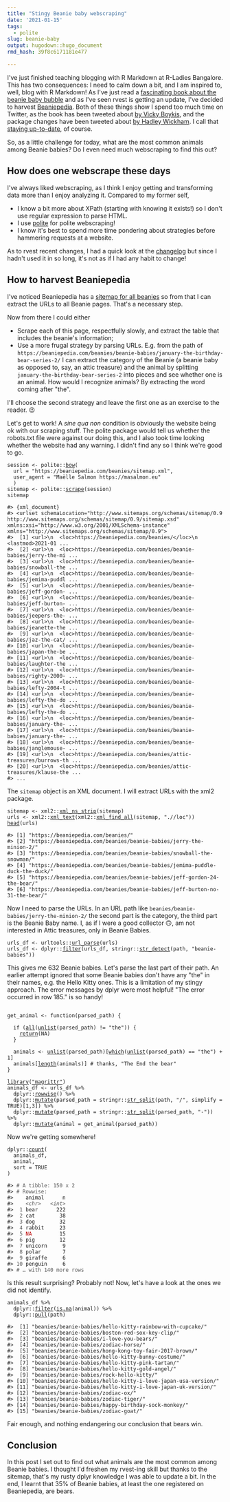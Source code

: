 ```yaml
---
title: "Stingy Beanie baby webscraping"
date: '2021-01-15'
tags:
  - polite
slug: beanie-baby
output: hugodown::hugo_document
rmd_hash: 39f8c6171181e477

---
```


I've just finished teaching blogging with R Markdown at R-Ladies Bangalore. This has two consequences: I need to calm down a bit, and I am inspired to, well, blog with R Markdown! As I've just read a [fascinating book about the beanie baby bubble](https://www.goodreads.com/book/show/20821185-the-great-beanie-baby-bubble) and as I've seen rvest is getting an update, I've decided to harvest [Beaniepedia](https://beaniepedia.com). Both of these things show I spend too much time on Twitter, as the book has been tweeted about [by Vicky Boykis](https://twitter.com/vboykis/status/1347575684802240512), and the package changes have been tweeted about [by Hadley Wickham](https://twitter.com/hadleywickham/status/1347260116932976643). I call that [staying up-to-date](/2019/01/25/uptodate/), of course.

So, as a little challenge for today, what are the most common animals among Beanie babies? Do I even need much webscraping to find this out?

How does one webscrape these days
---------------------------------

I've always liked webscraping, as I think I enjoy getting and transforming data more than I enjoy analyzing it. Compared to my former self,

-   I know a bit more about XPath (starting with knowing it exists!) so I don't use regular expression to parse HTML.
-   I use [polite](https://dmi3kno.github.io/polite/) for polite webscraping!
-   I know it's best to spend more time pondering about strategies before hammering requests at a website.

As to rvest recent changes, I had a quick look at the [changelog](https://rvest.tidyverse.org/news/index.html) but since I hadn't used it in so long, it's not as if I had any habit to change!

How to harvest Beaniepedia
--------------------------

I've noticed Beaniepedia has a [sitemap for all beanies](view-source:https://beaniepedia.com/beanies/sitemap.xml) so from that I can extract the URLs to all Beanie pages. That's a necessary step.

Now from there I could either

-   Scrape each of this page, respectfully slowly, and extract the table that includes the beanie's information;
-   Use a more frugal strategy by parsing URLs. E.g. from the path of `https://beaniepedia.com/beanies/beanie-babies/january-the-birthday-bear-series-2/` I can extract the category of the Beanie (a beanie baby as opposed to, say, an attic treasure) and the animal by splitting `january-the-birthday-bear-series-2` into pieces and see whether one is an animal. How would I recognize animals? By extracting the word coming after "the".

I'll choose the second strategy and leave the first one as an exercise to the reader. :wink:

Let's get to work! A *sine qua non* condition is obviously the website being ok with our scraping stuff. The polite package would tell us whether the robots.txt file were against our doing this, and I also took time looking whether the website had any warning. I didn't find any so I think we're good to go.

<div class="highlight">

<pre class='chroma'><code class='language-r' data-lang='r'><span class='nv'>session</span> <span class='o'>&lt;-</span> <span class='nf'>polite</span><span class='nf'>::</span><span class='nf'><a href='https://rdrr.io/pkg/polite/man/bow.html'>bow</a></span><span class='o'>(</span>
  url <span class='o'>=</span> <span class='s'>"https://beaniepedia.com/beanies/sitemap.xml"</span>,
  user_agent <span class='o'>=</span> <span class='s'>"Maëlle Salmon https://masalmon.eu"</span>
  <span class='o'>)</span>
<span class='nv'>sitemap</span> <span class='o'>&lt;-</span> <span class='nf'>polite</span><span class='nf'>::</span><span class='nf'><a href='https://rdrr.io/pkg/polite/man/scrape.html'>scrape</a></span><span class='o'>(</span><span class='nv'>session</span><span class='o'>)</span>
<span class='nv'>sitemap</span>

<span class='c'>#&gt; &#123;xml_document&#125;</span>
<span class='c'>#&gt; &lt;urlset schemaLocation="http://www.sitemaps.org/schemas/sitemap/0.9 http://www.sitemaps.org/schemas/sitemap/0.9/sitemap.xsd" xmlns:xsi="http://www.w3.org/2001/XMLSchema-instance" xmlns="http://www.sitemaps.org/schemas/sitemap/0.9"&gt;</span>
<span class='c'>#&gt;  [1] &lt;url&gt;\n  &lt;loc&gt;https://beaniepedia.com/beanies/&lt;/loc&gt;\n  &lt;lastmod&gt;2021-01 ...</span>
<span class='c'>#&gt;  [2] &lt;url&gt;\n  &lt;loc&gt;https://beaniepedia.com/beanies/beanie-babies/jerry-the-mi ...</span>
<span class='c'>#&gt;  [3] &lt;url&gt;\n  &lt;loc&gt;https://beaniepedia.com/beanies/beanie-babies/snowball-the ...</span>
<span class='c'>#&gt;  [4] &lt;url&gt;\n  &lt;loc&gt;https://beaniepedia.com/beanies/beanie-babies/jemima-puddl ...</span>
<span class='c'>#&gt;  [5] &lt;url&gt;\n  &lt;loc&gt;https://beaniepedia.com/beanies/beanie-babies/jeff-gordon- ...</span>
<span class='c'>#&gt;  [6] &lt;url&gt;\n  &lt;loc&gt;https://beaniepedia.com/beanies/beanie-babies/jeff-burton- ...</span>
<span class='c'>#&gt;  [7] &lt;url&gt;\n  &lt;loc&gt;https://beaniepedia.com/beanies/beanie-babies/jeepers-the- ...</span>
<span class='c'>#&gt;  [8] &lt;url&gt;\n  &lt;loc&gt;https://beaniepedia.com/beanies/beanie-babies/jeanette-the ...</span>
<span class='c'>#&gt;  [9] &lt;url&gt;\n  &lt;loc&gt;https://beaniepedia.com/beanies/beanie-babies/jaz-the-cat/ ...</span>
<span class='c'>#&gt; [10] &lt;url&gt;\n  &lt;loc&gt;https://beaniepedia.com/beanies/beanie-babies/japan-the-be ...</span>
<span class='c'>#&gt; [11] &lt;url&gt;\n  &lt;loc&gt;https://beaniepedia.com/beanies/beanie-babies/laughter-the ...</span>
<span class='c'>#&gt; [12] &lt;url&gt;\n  &lt;loc&gt;https://beaniepedia.com/beanies/beanie-babies/righty-2000- ...</span>
<span class='c'>#&gt; [13] &lt;url&gt;\n  &lt;loc&gt;https://beaniepedia.com/beanies/beanie-babies/lefty-2004-t ...</span>
<span class='c'>#&gt; [14] &lt;url&gt;\n  &lt;loc&gt;https://beaniepedia.com/beanies/beanie-babies/lefty-the-do ...</span>
<span class='c'>#&gt; [15] &lt;url&gt;\n  &lt;loc&gt;https://beaniepedia.com/beanies/beanie-babies/lefty-the-do ...</span>
<span class='c'>#&gt; [16] &lt;url&gt;\n  &lt;loc&gt;https://beaniepedia.com/beanies/beanie-babies/january-the- ...</span>
<span class='c'>#&gt; [17] &lt;url&gt;\n  &lt;loc&gt;https://beaniepedia.com/beanies/beanie-babies/january-the- ...</span>
<span class='c'>#&gt; [18] &lt;url&gt;\n  &lt;loc&gt;https://beaniepedia.com/beanies/beanie-babies/janglemouse- ...</span>
<span class='c'>#&gt; [19] &lt;url&gt;\n  &lt;loc&gt;https://beaniepedia.com/beanies/attic-treasures/burrows-th ...</span>
<span class='c'>#&gt; [20] &lt;url&gt;\n  &lt;loc&gt;https://beaniepedia.com/beanies/attic-treasures/klause-the ...</span>
<span class='c'>#&gt; ...</span>
</code></pre>

</div>

The `sitemap` object is an XML document. I will extract URLs with the xml2 package.

<div class="highlight">

<pre class='chroma'><code class='language-r' data-lang='r'><span class='nv'>sitemap</span> <span class='o'>&lt;-</span> <span class='nf'>xml2</span><span class='nf'>::</span><span class='nf'><a href='http://xml2.r-lib.org/reference/xml_ns_strip.html'>xml_ns_strip</a></span><span class='o'>(</span><span class='nv'>sitemap</span><span class='o'>)</span>
<span class='nv'>urls</span> <span class='o'>&lt;-</span> <span class='nf'>xml2</span><span class='nf'>::</span><span class='nf'><a href='http://xml2.r-lib.org/reference/xml_text.html'>xml_text</a></span><span class='o'>(</span><span class='nf'>xml2</span><span class='nf'>::</span><span class='nf'><a href='http://xml2.r-lib.org/reference/xml_find_all.html'>xml_find_all</a></span><span class='o'>(</span><span class='nv'>sitemap</span>, <span class='s'>".//loc"</span><span class='o'>)</span><span class='o'>)</span>
<span class='nf'><a href='https://rdrr.io/r/utils/head.html'>head</a></span><span class='o'>(</span><span class='nv'>urls</span><span class='o'>)</span>

<span class='c'>#&gt; [1] "https://beaniepedia.com/beanies/"                                          </span>
<span class='c'>#&gt; [2] "https://beaniepedia.com/beanies/beanie-babies/jerry-the-minion-2/"         </span>
<span class='c'>#&gt; [3] "https://beaniepedia.com/beanies/beanie-babies/snowball-the-snowman/"       </span>
<span class='c'>#&gt; [4] "https://beaniepedia.com/beanies/beanie-babies/jemima-puddle-duck-the-duck/"</span>
<span class='c'>#&gt; [5] "https://beaniepedia.com/beanies/beanie-babies/jeff-gordon-24-the-bear/"    </span>
<span class='c'>#&gt; [6] "https://beaniepedia.com/beanies/beanie-babies/jeff-burton-no-31-the-bear/"</span>
</code></pre>

</div>

Now I need to parse the URLs. In an URL path like `beanies/beanie-babies/jerry-the-minion-2/` the second part is the category, the third part is the Beanie Baby name. I, as if I were a good collector :upside_down_face:, am not interested in Attic treasures, only in Beanie Babies.

<div class="highlight">

<pre class='chroma'><code class='language-r' data-lang='r'><span class='nv'>urls_df</span> <span class='o'>&lt;-</span> <span class='nf'>urltools</span><span class='nf'>::</span><span class='nf'><a href='https://rdrr.io/pkg/urltools/man/url_parse.html'>url_parse</a></span><span class='o'>(</span><span class='nv'>urls</span><span class='o'>)</span>
<span class='nv'>urls_df</span> <span class='o'>&lt;-</span> <span class='nf'>dplyr</span><span class='nf'>::</span><span class='nf'><a href='https://dplyr.tidyverse.org/reference/filter.html'>filter</a></span><span class='o'>(</span><span class='nv'>urls_df</span>, <span class='nf'>stringr</span><span class='nf'>::</span><span class='nf'><a href='https://stringr.tidyverse.org/reference/str_detect.html'>str_detect</a></span><span class='o'>(</span><span class='nv'>path</span>, <span class='s'>"beanie-babies"</span><span class='o'>)</span><span class='o'>)</span>
</code></pre>

</div>

This gives me 632 Beanie babies. Let's parse the last part of their path. An earlier attempt ignored that some Beanie babies don't have any "the" in their names, e.g. the Hello Kitty ones. This is a limitation of my stingy approach. The error messages by dplyr were most helpful! "The error occurred in row 185." is so handy!

<div class="highlight">

<pre class='chroma'><code class='language-r' data-lang='r'>
<span class='nv'>get_animal</span> <span class='o'>&lt;-</span> <span class='kr'>function</span><span class='o'>(</span><span class='nv'>parsed_path</span><span class='o'>)</span> <span class='o'>&#123;</span>
  
  <span class='kr'>if</span> <span class='o'>(</span><span class='nf'><a href='https://rdrr.io/r/base/all.html'>all</a></span><span class='o'>(</span><span class='nf'><a href='https://rdrr.io/r/base/unlist.html'>unlist</a></span><span class='o'>(</span><span class='nv'>parsed_path</span><span class='o'>)</span> <span class='o'>!=</span> <span class='s'>"the"</span><span class='o'>)</span><span class='o'>)</span> <span class='o'>&#123;</span>
    <span class='kr'><a href='https://rdrr.io/r/base/function.html'>return</a></span><span class='o'>(</span><span class='kc'>NA</span><span class='o'>)</span>
  <span class='o'>&#125;</span>
  
  <span class='nv'>animals</span> <span class='o'>&lt;-</span> <span class='nf'><a href='https://rdrr.io/r/base/unlist.html'>unlist</a></span><span class='o'>(</span><span class='nv'>parsed_path</span><span class='o'>)</span><span class='o'>[</span><span class='nf'><a href='https://rdrr.io/r/base/which.html'>which</a></span><span class='o'>(</span><span class='nf'><a href='https://rdrr.io/r/base/unlist.html'>unlist</a></span><span class='o'>(</span><span class='nv'>parsed_path</span><span class='o'>)</span> <span class='o'>==</span> <span class='s'>"the"</span><span class='o'>)</span> <span class='o'>+</span> <span class='m'>1</span><span class='o'>]</span>
  <span class='nv'>animals</span><span class='o'>[</span><span class='nf'><a href='https://rdrr.io/r/base/length.html'>length</a></span><span class='o'>(</span><span class='nv'>animals</span><span class='o'>)</span><span class='o'>]</span> <span class='c'># thanks, "The End the bear"</span>
<span class='o'>&#125;</span>

<span class='kr'><a href='https://rdrr.io/r/base/library.html'>library</a></span><span class='o'>(</span><span class='s'><a href='https://magrittr.tidyverse.org'>"magrittr"</a></span><span class='o'>)</span>
<span class='nv'>animals_df</span> <span class='o'>&lt;-</span> <span class='nv'>urls_df</span> <span class='o'>%&gt;%</span>
  <span class='nf'>dplyr</span><span class='nf'>::</span><span class='nf'><a href='https://dplyr.tidyverse.org/reference/rowwise.html'>rowwise</a></span><span class='o'>(</span><span class='o'>)</span> <span class='o'>%&gt;%</span>
  <span class='nf'>dplyr</span><span class='nf'>::</span><span class='nf'><a href='https://dplyr.tidyverse.org/reference/mutate.html'>mutate</a></span><span class='o'>(</span>parsed_path <span class='o'>=</span> <span class='nf'>stringr</span><span class='nf'>::</span><span class='nf'><a href='https://stringr.tidyverse.org/reference/str_split.html'>str_split</a></span><span class='o'>(</span><span class='nv'>path</span>, <span class='s'>"/"</span>, simplify <span class='o'>=</span> <span class='kc'>TRUE</span><span class='o'>)</span><span class='o'>[</span><span class='m'>1</span>,<span class='m'>3</span><span class='o'>]</span><span class='o'>)</span> <span class='o'>%&gt;%</span>
  <span class='nf'>dplyr</span><span class='nf'>::</span><span class='nf'><a href='https://dplyr.tidyverse.org/reference/mutate.html'>mutate</a></span><span class='o'>(</span>parsed_path <span class='o'>=</span> <span class='nf'>stringr</span><span class='nf'>::</span><span class='nf'><a href='https://stringr.tidyverse.org/reference/str_split.html'>str_split</a></span><span class='o'>(</span><span class='nv'>parsed_path</span>, <span class='s'>"-"</span><span class='o'>)</span><span class='o'>)</span> <span class='o'>%&gt;%</span>
  <span class='nf'>dplyr</span><span class='nf'>::</span><span class='nf'><a href='https://dplyr.tidyverse.org/reference/mutate.html'>mutate</a></span><span class='o'>(</span>animal <span class='o'>=</span> <span class='nf'>get_animal</span><span class='o'>(</span><span class='nv'>parsed_path</span><span class='o'>)</span><span class='o'>)</span>
</code></pre>

</div>

Now we're getting somewhere!

<div class="highlight">

<pre class='chroma'><code class='language-r' data-lang='r'><span class='nf'>dplyr</span><span class='nf'>::</span><span class='nf'><a href='https://dplyr.tidyverse.org/reference/count.html'>count</a></span><span class='o'>(</span>
  <span class='nv'>animals_df</span>,
  <span class='nv'>animal</span>,
  sort <span class='o'>=</span> <span class='kc'>TRUE</span>
<span class='o'>)</span>

<span class='c'>#&gt; <span style='color: #555555;'># A tibble: 150 x 2</span></span>
<span class='c'>#&gt; <span style='color: #555555;'># Rowwise: </span></span>
<span class='c'>#&gt;    animal      n</span>
<span class='c'>#&gt;    <span style='color: #555555;font-style: italic;'>&lt;chr&gt;</span><span>   </span><span style='color: #555555;font-style: italic;'>&lt;int&gt;</span></span>
<span class='c'>#&gt; <span style='color: #555555;'> 1</span><span> bear      222</span></span>
<span class='c'>#&gt; <span style='color: #555555;'> 2</span><span> cat        38</span></span>
<span class='c'>#&gt; <span style='color: #555555;'> 3</span><span> dog        32</span></span>
<span class='c'>#&gt; <span style='color: #555555;'> 4</span><span> rabbit     23</span></span>
<span class='c'>#&gt; <span style='color: #555555;'> 5</span><span> </span><span style='color: #BB0000;'>NA</span><span>         15</span></span>
<span class='c'>#&gt; <span style='color: #555555;'> 6</span><span> pig        12</span></span>
<span class='c'>#&gt; <span style='color: #555555;'> 7</span><span> unicorn     9</span></span>
<span class='c'>#&gt; <span style='color: #555555;'> 8</span><span> polar       7</span></span>
<span class='c'>#&gt; <span style='color: #555555;'> 9</span><span> giraffe     6</span></span>
<span class='c'>#&gt; <span style='color: #555555;'>10</span><span> penguin     6</span></span>
<span class='c'>#&gt; <span style='color: #555555;'># … with 140 more rows</span></span>
</code></pre>

</div>

Is this result surprising? Probably not! Now, let's have a look at the ones we did not identify.

<div class="highlight">

<pre class='chroma'><code class='language-r' data-lang='r'><span class='nv'>animals_df</span> <span class='o'>%&gt;%</span>
  <span class='nf'>dplyr</span><span class='nf'>::</span><span class='nf'><a href='https://dplyr.tidyverse.org/reference/filter.html'>filter</a></span><span class='o'>(</span><span class='nf'><a href='https://rdrr.io/r/base/NA.html'>is.na</a></span><span class='o'>(</span><span class='nv'>animal</span><span class='o'>)</span><span class='o'>)</span> <span class='o'>%&gt;%</span>
  <span class='nf'>dplyr</span><span class='nf'>::</span><span class='nf'><a href='https://dplyr.tidyverse.org/reference/pull.html'>pull</a></span><span class='o'>(</span><span class='nv'>path</span><span class='o'>)</span>

<span class='c'>#&gt;  [1] "beanies/beanie-babies/hello-kitty-rainbow-with-cupcake/"    </span>
<span class='c'>#&gt;  [2] "beanies/beanie-babies/boston-red-sox-key-clip/"             </span>
<span class='c'>#&gt;  [3] "beanies/beanie-babies/i-love-you-bears/"                    </span>
<span class='c'>#&gt;  [4] "beanies/beanie-babies/zodiac-horse/"                        </span>
<span class='c'>#&gt;  [5] "beanies/beanie-babies/hong-kong-toy-fair-2017-brown/"       </span>
<span class='c'>#&gt;  [6] "beanies/beanie-babies/hello-kitty-bunny-costume/"           </span>
<span class='c'>#&gt;  [7] "beanies/beanie-babies/hello-kitty-pink-tartan/"             </span>
<span class='c'>#&gt;  [8] "beanies/beanie-babies/hello-kitty-gold-angel/"              </span>
<span class='c'>#&gt;  [9] "beanies/beanie-babies/rock-hello-kitty/"                    </span>
<span class='c'>#&gt; [10] "beanies/beanie-babies/hello-kitty-i-love-japan-usa-version/"</span>
<span class='c'>#&gt; [11] "beanies/beanie-babies/hello-kitty-i-love-japan-uk-version/" </span>
<span class='c'>#&gt; [12] "beanies/beanie-babies/zodiac-ox/"                           </span>
<span class='c'>#&gt; [13] "beanies/beanie-babies/zodiac-tiger/"                        </span>
<span class='c'>#&gt; [14] "beanies/beanie-babies/happy-birthday-sock-monkey/"          </span>
<span class='c'>#&gt; [15] "beanies/beanie-babies/zodiac-goat/"</span>
</code></pre>

</div>

Fair enough, and nothing endangering our conclusion that bears win.

Conclusion
----------

In this post I set out to find out what animals are the most common among Beanie babies. I thought I'd freshen my rvest-ing skill but thanks to the sitemap, that's my rusty dplyr knowledge I was able to update a bit. In the end, I learnt that 35% of Beanie babies, at least the one registered on Beaniepedia, are bears.

